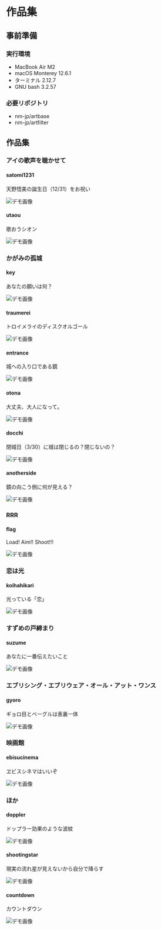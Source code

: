 # 作品集

## 事前準備

### 実行環境

- MacBook Air M2
- macOS Monterey 12.6.1
- ターミナル 2.12.7
- GNU bash 3.2.57

### 必要リポジトリ

- nm-jp/artbase
- nm-jp/artfilter

## 作品集

### アイの歌声を聴かせて

#### satomi1231
天野悟美の誕生日（12/31）をお祝い

![デモ画像](./figure/satomi1231.gif)

#### utaou
歌おうシオン

![デモ画像](./figure/utaou.gif)

### かがみの孤城

#### key
あなたの願いは何？

![デモ画像](./figure/key.gif)

#### traumerei
トロイメライのディスクオルゴール

![デモ画像](./figure/traumerei.gif)

#### entrance
城への入り口である鏡

![デモ画像](./figure/entrance.gif)

#### otona
大丈夫、大人になって。

![デモ画像](./figure/otona.gif)

#### docchi
閉城日（3/30）に城は閉じるの？閉じないの？

![デモ画像](./figure/docchi.gif)

#### anotherside
鏡の向こう側に何が見える？

![デモ画像](./figure/anotherside.gif)

### RRR

#### flag
Load! Aim!! Shoot!!!

![デモ画像](./figure/flag.gif)

### 恋は光

#### koihahikari
光っている「恋」

![デモ画像](./figure/koihahikari.gif)

### すずめの戸締まり

#### suzume
あなたに一番伝えたいこと

![デモ画像](./figure/suzume.gif)

### エブリシング・エブリウェア・オール・アット・ワンス

#### gyoro
ギョロ目とベーグルは表裏一体

![デモ画像](./figure/gyoro.gif)

### 映画館

#### ebisucinema
ヱビスシネマはいいぞ

![デモ画像](./figure/ebisucinema.gif)

### ほか

#### doppler
ドップラー効果のような波紋

![デモ画像](./figure/doppler.gif)

#### shootingstar
現実の流れ星が見えないから自分で降らす

![デモ画像](./figure/shootingstar.gif)

#### countdown
カウントダウン

![デモ画像](./figure/countdown.gif)
